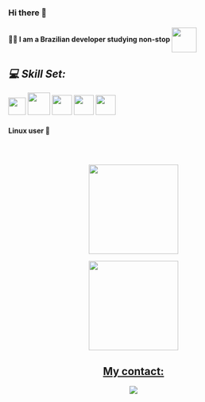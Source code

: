 ### Hi there 👋

#### 👨‍💻 I am a Brazilian developer studying non-stop   <img height="50em" align="center" src="https://static.imasters.com.br/wp-content/uploads/2015/11/4_Progresso4.gif"><br>
<div>
   
##  *💻 Skill Set:*
   <img width="35px" src="https://cdn.jsdelivr.net/gh/devicons/devicon/icons/html5/html5-plain.svg"/>
   <img width="45px" src="https://cdn.jsdelivr.net/gh/devicons/devicon/icons/css3/css3-original-wordmark.svg"/>
   <img width="40px" src="https://cdn.jsdelivr.net/gh/devicons/devicon/icons/python/python-original-wordmark.svg"/> 
   <img width="40px"src="https://cdn.jsdelivr.net/gh/devicons/devicon/icons/javascript/javascript-original.svg"/>
   <img width="40px"src="https://cdn-icons-png.flaticon.com/512/1126/1126012.png"/>

#### Linux user :penguin:
</div>

<div>
   
   ##
   
</div><br>
<div align="center">
   
  <a href="https://github.com/higordevv">
     
  <img align='center' height="180em" src="https://github-readme-stats.vercel.app/api?username=higordevv&show_icons=true&theme=blue-green&include_all_commits=true&count_private=true"/><br>
     
  <img align="center" height="180em" src="https://github-readme-stats.vercel.app/api/top-langs/?username=higordevv&layout=compact&langs_count=7&theme=blue-green"/>
     
</div>

<div align="center"> 
   
##  My contact:  
   
   <a href='https://t.me/higorkk'><img src='https://img.shields.io/badge/Telegram-2CA5E0?style=for-the-badge&logo=telegram&logoColor=white'></a>
   </div>










          
